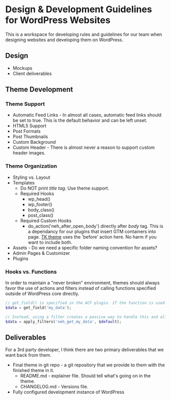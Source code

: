 # Design & Development Guidelines for WordPress Websites

This is a workspace for developing rules and guidelines for our team when designing websites and developing them on WordPress.

## Design
- Mockups
- Client deliverables

## Theme Development

### Theme Support
- Automatic Feed Links - In almost all cases, automatic feed links should be set to true. This is the default behavior and can be left unset.
- HTML5 Support
- Post Formats
- Post Thumbnails
- Custom Background
- Custom Header - There is almost never a reason to support custom header images.


### Theme Organization
- Styling vs. Layout
- Templates
    - Do NOT print *title tag*. Use theme support.
    - Required Hooks
        - wp_head()
        - wp_footer()
        - body_class()
        - post_class()
    - Required Custom Hooks
        - do_action('neh_after_open_body') directly after *body* tag. This is a dependancy for our plugins that insert GTM containers into page. [TK theme](https://github.com/Themekraft/_tk) uses the 'before' action here. No harm if you want to include both.
- Assets - Do we need a specific folder naming convention for assets?
- Admin Pages & Customizer
- Plugins

### Hooks vs. Functions
In order to maintain a "never broken" environment, themes should always favor the use of actions and filters instead of calling functions specified outside of WordPress core directly.
```php
// get_field() is specified in the ACF plugin. If the function is used without the plugin being active, this will trigger a PHP error.
$data = get_field('my_data');

// Instead, using a filter creates a passive way to handle this and allows for default values. If no theme or plugin registers a filter to this hook, the $default variable will simply pass through unaltered.
$data = apply_filters('neh_get_my_data', $default);
```

## Deliverables
For a 3rd party developer, I think there are two primary deliverables that we want back from them.

- Final theme in git repo - a git repository that we provide to them with the finished theme in it.
    - README.md - explainer file. Should tell what's going on in the theme.
    - CHANGELOG.md - Versions file.
- Fully configured development instance of WordPress
